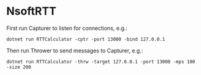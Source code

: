 # NsoftRTT

First run Capturer to listen for connections, e.g.:

`dotnet run RTTCalculator -cptr -port 13000 -bind 127.0.0.1`

Then run Thrower to send messages to Capturer, e.g.:

`dotnet run RTTCalculator -thrw -target 127.0.0.1 -port 13000 -mps 100 -size 200`
